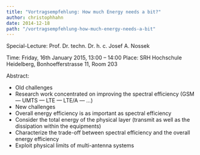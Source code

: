 ```yaml
---
title: "Vortragsempfehlung: How much Energy needs a bit?"
author: christophhahn
date: 2014-12-18
path: "/vortragsempfehlung-how-much-energy-needs-a-bit"
---
```


Special-Lecture: Prof. Dr. techn. Dr. h. c. Josef A. Nossek

Time: Friday, 16th January 2015, 13:00 – 14:00 Place: SRH Hochschule Heidelberg, Bonhoefferstrasse 11, Room 203

Abstract:

- Old challenges
- Research work concentrated on improving the spectral efficiency (GSM — UMTS — LTE — LTE/A — …)
- New challenges
- Overall energy efficiency is as important as spectral efficiency
- Consider the total energy of the physical layer (transmit as well as the dissipation within the equipments)
- Characterize the trade-off between spectral efficiency and the overall energy efficiency
- Exploit physical limits of multi-antenna systems